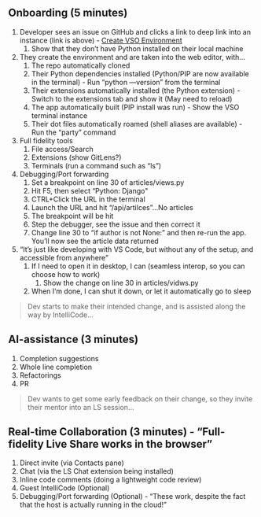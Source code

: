 ## Onboarding (5 minutes)

1. Developer sees an issue on GitHub and clicks a link to deep link into an instance (link is above) - [Create VSO Environment](https://online-ppe.core.vsengsaas.visualstudio.com/environments/new?name=Conduit&repo=https://github.com/lostintangent/Conduit)
    1. Show that they don’t have Python installed on their local machine
1. They create the environment and are taken into the web editor, with…
    1. The repo automatically cloned
    2. Their Python dependencies installed (Python/PIP are now available in the terminal) - Run “python —version” from the terminal
    3. Their extensions automatically installed (the Python extension) - Switch to the extensions tab and show it (May need to reload)
    4. The app automatically built (PIP install was run) - Show the VSO terminal instance
    5. Their dot files automatically roamed (shell aliases are available) - Run the “party” command
2. Full fidelity tools
    1. File access/Search
    2. Extensions (show GitLens?)
    3. Terminals (run a command such as “ls”)
3. Debugging/Port forwarding
    1. Set a breakpoint on line 30 of articles/views.py
    2. Hit F5, then select “Python: Django"
    3. CTRL+Click the URL in the terminal
    5. Launch the URL and hit “/api/artilces”…No articles
    6. The breakpoint will be hit
    7. Step the debugger, see the issue and then correct it
    8. Change line 30 to “if author is not None:” and then re-run the app. You’ll now see the article data returned
4. “It’s just like developing with VS Code, but without any of the setup, and accessible from anywhere”
    1. If I need to open it in desktop, I can (seamless interop, so you can choose how to work)
        1. Show the change on line 30 in articles/vidws.py
    2. When I’m done, I can shut it down, or let it automatically go to sleep

> Dev starts to make their intended change, and is assisted along the way by IntelliCode…

## AI-assistance (3 minutes)

1. Completion suggestions
2. Whole line completion
3. Refactorings
4. PR

> Dev wants to get some early feedback on their change, so they invite their mentor into an LS session…

## Real-time Collaboration (3 minutes) -  “Full-fidelity Live Share works in the browser”

1. Direct invite (via Contacts pane)
2. Chat (via the LS Chat extension being installed)
3. Inline code comments (doing a lightweight code review)
4. Guest IntelliCode (Optional)
5. Debugging/Port forwarding (Optional) - “These work, despite the fact that the host is actually running in the cloud!”
